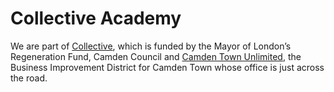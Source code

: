 # Collective Academy

We are part of [Collective](http://camdencollective.co.uk/), which is funded by the Mayor of London’s Regeneration Fund, Camden Council and [Camden Town Unlimited](http://www.camdentownunlimited.com/), the Business Improvement District for Camden Town whose office is just across the road.

